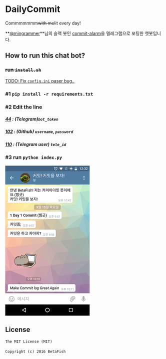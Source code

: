 # DailyCommit
Commmmmmm~~with me!~~it every day!

**[@mingrammer](https://github.com/mingrammer)**님의 슬랙 봇인 [commit-alarm](https://github.com/geekhub-lab/commit-alarm)을 텔레그램으로 포팅한 챗봇입니다.

## How to run this chat bot?
### ~~run `install.sh`~~
[TODO: Fix `config.ini` paser bug..](https://github.com/MuhunKim/DailyCommit/blob/master/index.py#L25)

### \#1 `pip install -r requirements.txt`

### \#2 Edit the line

##### [44](https://github.com/MuhunKim/DailyCommit/blob/master/index.py#L44) : (Telegram)`bot_token`

##### [102](https://github.com/MuhunKim/DailyCommit/blob/master/index.py#L102) : (Github) `username`, `password`

##### [110](https://github.com/MuhunKim/DailyCommit/blob/master/index.py#L110) : (Telegram user) `tele_id`

### \#3 run `python index.py`
![](screenshot.png)

## License
```
The MIT License (MIT)

Copyright (c) 2016 BetaFish
```
